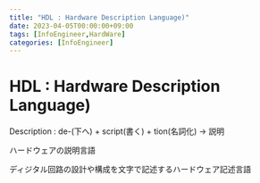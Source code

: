 ```yaml
---
title: "HDL : Hardware Description Language)"
date: 2023-04-05T00:00:00+09:00
tags: [InfoEngineer,HardWare]
categories: [InfoEngineer]
---
```

# HDL : Hardware Description Language)

Description : de-(下へ) + script(書く) + tion(名詞化) -> 説明

ハードウェアの説明言語

ディジタル回路の設計や構成を文字で記述するハードウェア記述言語